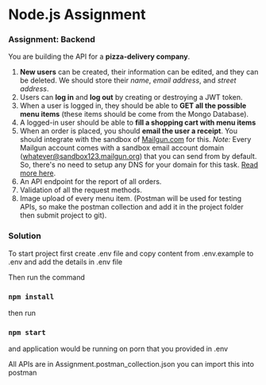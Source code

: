 # Node.js Assignment
### Assignment: Backend

You are building the API for a **pizza-delivery company**.

1. **New users** can be created, their information can be edited, and they can be deleted. We should store their *name*, *email address*, and *street address*.
2. Users can **log in** and **log out** by creating or destroying a JWT token.
3. When a user is logged in, they should be able to **GET all the possible menu items** (these items should be come from the Mongo Database). 
4. A logged-in user should be able to **fill a shopping cart with menu items**
5. When an order is placed, you should **email the user a receipt**. You should integrate with the sandbox of [Mailgun.com](https://www.mailgun.com/) for this. _Note:_ Every Mailgun account comes with a sandbox email account domain (whatever@sandbox123.mailgun.org) that you can send from by default. So, there's no need to setup any DNS for your domain for this task. [Read more here](https://documentation.mailgun.com/en/latest/faqs.html#how-do-i-pick-a-domain-name-for-my-mailgun-account).
6. An API endpoint for the report of all orders.
7. Validation of all the request methods.
8. Image upload of every menu item.
(Postman will be used for testing APIs, so make the postman collection and add it in the project folder then submit project to git).



### Solution

To start project first create .env file and copy content from .env.example to .env
and add the details in .env file


Then run the command

### `npm install`

then run

### `npm start`

and application would be running on porn that you provided in .env

All APIs are in Assignment.postman_collection.json you can import this into postman